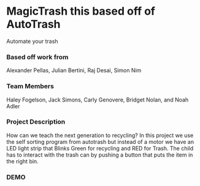 # MagicTrash this based off of AutoTrash
Automate your trash

### Based off work from

Alexander Pellas, Julian Bertini, Raj Desai, Simon Nim

### Team Members
Haley Fogelson, Jack Simons, Carly Genovere, Bridget Nolan, and Noah Adler


### Project Description

How can we teach the next generation to recycling?
In this project we use the self sorting program from autotrash but instead of a motor we have an LED light strip that Blinks Green for recycling and RED for Trash. The child has to interact with the trash can by pushing a button that puts the item in the right bin. 


### DEMO


